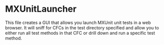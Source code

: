 # MXUnitLauncher
This file creates a GUI that allows you launch MXUnit unit tests in a web browser.  It will sniff for CFCs in the test directory specified and allow you to either run all test methods in that CFC or drill down and run a specific test method.
